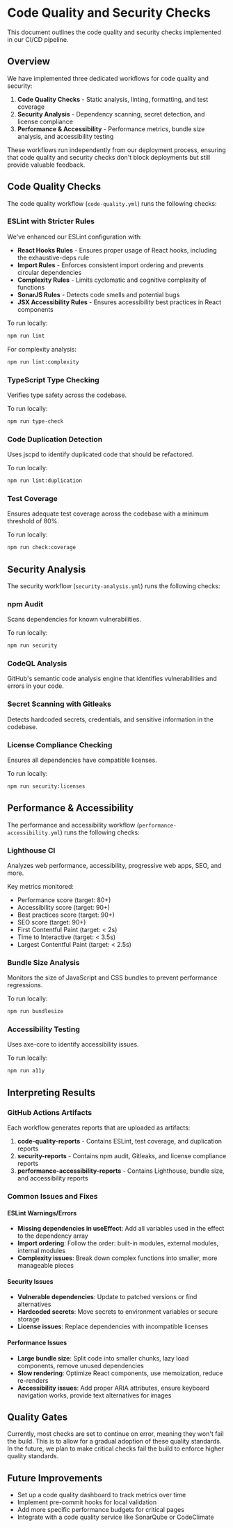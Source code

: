 # Code Quality and Security Checks

This document outlines the code quality and security checks implemented in our CI/CD pipeline.

## Overview

We have implemented three dedicated workflows for code quality and security:

1. **Code Quality Checks** - Static analysis, linting, formatting, and test coverage
2. **Security Analysis** - Dependency scanning, secret detection, and license compliance
3. **Performance & Accessibility** - Performance metrics, bundle size analysis, and accessibility testing

These workflows run independently from our deployment process, ensuring that code quality and security checks don't block deployments but still provide valuable feedback.

## Code Quality Checks

The code quality workflow (`code-quality.yml`) runs the following checks:

### ESLint with Stricter Rules

We've enhanced our ESLint configuration with:

- **React Hooks Rules** - Ensures proper usage of React hooks, including the exhaustive-deps rule
- **Import Rules** - Enforces consistent import ordering and prevents circular dependencies
- **Complexity Rules** - Limits cyclomatic and cognitive complexity of functions
- **SonarJS Rules** - Detects code smells and potential bugs
- **JSX Accessibility Rules** - Ensures accessibility best practices in React components

To run locally:
```bash
npm run lint
```

For complexity analysis:
```bash
npm run lint:complexity
```

### TypeScript Type Checking

Verifies type safety across the codebase.

To run locally:
```bash
npm run type-check
```

### Code Duplication Detection

Uses jscpd to identify duplicated code that should be refactored.

To run locally:
```bash
npm run lint:duplication
```

### Test Coverage

Ensures adequate test coverage across the codebase with a minimum threshold of 80%.

To run locally:
```bash
npm run check:coverage
```

## Security Analysis

The security workflow (`security-analysis.yml`) runs the following checks:

### npm Audit

Scans dependencies for known vulnerabilities.

To run locally:
```bash
npm run security
```

### CodeQL Analysis

GitHub's semantic code analysis engine that identifies vulnerabilities and errors in your code.

### Secret Scanning with Gitleaks

Detects hardcoded secrets, credentials, and sensitive information in the codebase.

### License Compliance Checking

Ensures all dependencies have compatible licenses.

To run locally:
```bash
npm run security:licenses
```

## Performance & Accessibility

The performance and accessibility workflow (`performance-accessibility.yml`) runs the following checks:

### Lighthouse CI

Analyzes web performance, accessibility, progressive web apps, SEO, and more.

Key metrics monitored:
- Performance score (target: 80+)
- Accessibility score (target: 90+)
- Best practices score (target: 90+)
- SEO score (target: 90+)
- First Contentful Paint (target: < 2s)
- Time to Interactive (target: < 3.5s)
- Largest Contentful Paint (target: < 2.5s)

### Bundle Size Analysis

Monitors the size of JavaScript and CSS bundles to prevent performance regressions.

To run locally:
```bash
npm run bundlesize
```

### Accessibility Testing

Uses axe-core to identify accessibility issues.

To run locally:
```bash
npm run a11y
```

## Interpreting Results

### GitHub Actions Artifacts

Each workflow generates reports that are uploaded as artifacts:

1. **code-quality-reports** - Contains ESLint, test coverage, and duplication reports
2. **security-reports** - Contains npm audit, Gitleaks, and license compliance reports
3. **performance-accessibility-reports** - Contains Lighthouse, bundle size, and accessibility reports

### Common Issues and Fixes

#### ESLint Warnings/Errors

- **Missing dependencies in useEffect**: Add all variables used in the effect to the dependency array
- **Import ordering**: Follow the order: built-in modules, external modules, internal modules
- **Complexity issues**: Break down complex functions into smaller, more manageable pieces

#### Security Issues

- **Vulnerable dependencies**: Update to patched versions or find alternatives
- **Hardcoded secrets**: Move secrets to environment variables or secure storage
- **License issues**: Replace dependencies with incompatible licenses

#### Performance Issues

- **Large bundle size**: Split code into smaller chunks, lazy load components, remove unused dependencies
- **Slow rendering**: Optimize React components, use memoization, reduce re-renders
- **Accessibility issues**: Add proper ARIA attributes, ensure keyboard navigation works, provide text alternatives for images

## Quality Gates

Currently, most checks are set to continue on error, meaning they won't fail the build. This is to allow for a gradual adoption of these quality standards. In the future, we plan to make critical checks fail the build to enforce higher quality standards.

## Future Improvements

- Set up a code quality dashboard to track metrics over time
- Implement pre-commit hooks for local validation
- Add more specific performance budgets for critical pages
- Integrate with a code quality service like SonarQube or CodeClimate

